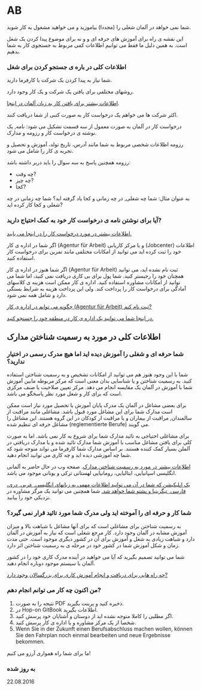 AB
===

شما نمی خواهد در آلمان شغلی را (مجددا) بیاموزید و می خواهید مشغول به کار شوید.

این نقشه ی راه برای آموزش های حرفه ای و و نه برای موضوع پیدا کردن یک شغل است. به همین دلیل ما فقط می توانیم اطلاعات کمی مربوط به جستجوی کار به شما بدهیم.

### اطلاعات کلی در باره ی جستجو کردن برای شغل

شما نیاز به پیدا کردن یک شرکت یا کارفرما دارید.

روشهای مختلفی برای یافتن یک شرکت و یک کار وجود دارد.

[اطلاعات بیشتر برای یافتن کار به زبان آلمان در اینجا](#arbeit).

اکثر شرکت ها می خواهم یک درخواست کار به صورت کتبی از شما دریافت کنند.

درخواست کار در آلمان به صورت معمول از سه قسمت تشکیل می شود: نامه, یک نوشته ی درخواست کار و رزومه و مدارک.

رزومه اطلاعات شخصی مربوط به شما مانند آدرس، تاريخ تولد، آموزش و تحصیل و تجربه ی کار را شامل می شود.

رزومه همچنین پاسخ به سه سوال را باید دربر داشته باشد:

- چه وقت?
- چه چیز?
- کجا?

به عنوان مثال: شما چه شغلی, در چه زمانی و کجا یاد گرفته اید؟ شما چه زمانی در چه شغلی و کجا کار کرده اید?

### آیا برای نوشتن نامه ی درخواست کار خود به کمک احتیاج دارید?

[اطلاعات بیشتر در مورد درخواست کار را در اینجا می یابید.](#bewerbung)

اگر شما در اداره ی کار (Agentur für Arbeit) و یا مرکز کاریابی (Jobcenter) اطلاعات خود را ثبت کرده اید می توانید از امکانات مختلفی مانند تمرین برای درخواست کار استفاده کنید.

اگر شما هنوز در اداره ی کار (Agentur für Arbeit) ثبت نام نشده اید، می توانید همچنان خود را رجیستر کنید. شما پول برای بی کاری دریافت نمی کنید، اما شما می توانید از امکانات مشاوره استفاده کنید. اداره ی کار ممکن است هزینه ی کلاسهای آمادگی برای درخواست کار را پرداخت کند. ولی این پرداخت هزینه به شرایط بستگی دارد و شامل همه نمی شود.

[چگونه می توانم در اداره ی کار (Agentur für Arbeit) ثبت نام کنم?](#agenturregistrierung)

[در اینجا شما می توانید یک اداره ی کار در منطقه خود را جستجو کنید.](https://www.arbeitsagentur.de/apps/faces/home/pvo?q=berlin&_afrLoop=7272736311957599&_afrWindowMode=0&_afrWindowId=null&_adf.ctrl-state=560a2z10h_50#!%40%40%3F_afrWindowId%3Dnull%26_afrLoop%3D7272736311957599%26q%3Dberlin%26_afrWindowMode%3D0%26_adf.ctrl-s)

## اطلاعات کلی در مورد به رسمیت شناختن مدارک

### شما حرفه ای و شغلی را آموزش دیده اید اما هیچ مدرک رسمی در اختیار ندارید؟

شما با این وجود هنوز هم می توانید از امکانات تشخیص و به رسمیت شناختن استفاده کنید. به رسمیت شناختن و یا شناسایی بدان معنی است که مرکز مربوطه مابین آموزش شما با آموزش در آلمان یک مقایسه انجام می دهد. مرکز تعیین صلاحیت یا صنف مرکزی است که برای کار و شغل مورد نظر پاسخگو می باشد.

برای بعضی مشاغل در آلمان یک مدرک پایان آموزش یا تحصیل مورد نیاز است ممکن است مدارک شما برای این مشاغل مورد قبول باشد. مشاغلی مانند مراقبت از سالمندان, مراقبت از بیماران و یا مراقبت ار کودکان در این گروه هستند. این مشاغل را مشاغل حرفه ای تنظیم شده (reglementierte Berufe) می گویند.

برای مشاغلی احتیاجی به تائید مدارک شما برای شروع به کار نمی باشد. اما به صورت کلی برای یافتن مشاغل مناسب با آموزش شما مدارک تائید شده و یا مدارک دریافتی در آلملن بسیار کمک کننده هستند. بر اساس مدارک شما کارفرما می تواند متوجه شود که شما چه آموزشی دیده اید و چه کاری می توانید انجام دهید.

[اطلاعات بیشتر در مورد به رسمیت شناختن مدارک](http://www.anerkennung-in-deutschland.de). صفحه وب در حال حاضر به آلمانی انگلیسی اسپانیایی، ایتالیایی، رومانیایی لهستانی ترکی و یونانی موجود می باشد.

[یک اپلیکیشن که شما در آن می توانید اطلاعات مهمی به زبانهای انگلیسی, عربی, دری، فارسی, تیگرینیا و پشتو شما خواهد شد.](https://www.anerkennung-in-deutschland.de/html/de/app.php) شما همچنین می توانید یک مرگز مشاوره در نزدیکی خود را بیابید.

### شما کار و حرفه ای را آموخته اید ولی مدرک شما مورد تائید قرار نمی گیرد؟

به رسمیت شناختن برای مشاغلی است که برای آنها مشاغل با شباهت بالا و میزان آموزش مشابه در آلمان وجود دارد. کار مرجع شغلی است که نیاز به آموزش در آلمان دارد و شباهت زیادی به شغل و آموزش برای آن در کشور دیگری موجود است. حتی مدت زمان و شکل آموزش شما در کشور خود در مرحله ی به رسمیت شناختن اثر دارد.

شما می توانید تصمیم بگیرید که آیا می خواهید در آینده مدرک کاری خود را در کشور آلمان با سیستم موجود دوباره انجام دهید.

[چه راه هایی برای دریافت و انجام آموزش کاری برای بزرگسالان وجود دارد?](#wegezumberufsabschluss)

### من اکنون چه کار می توانم انجام دهم?

  1. نتیجه را به صورت PDF ذخیره کنید و پرینت بگیرید.
  2. در Hop-on GitBook اطلاعات بگیرید.
  3. اگر مطلبی را کاملا متوجه نشده اید از دوستان و آشنایان خود پرسش کنید.
  4. شخصا از یک مرکز مشاوره و یا اداره ی کار پرسش کنید.
  5. Wenn Sie in der Zukunft einen Berufsabschluss machen wollen, können Sie den Fahrplan noch einmal bearbeiten und neue Ergebnisse bekommen.

ما برای شما راه همواری آرزو می کنیم!

### به روز شده

22.08.2016
